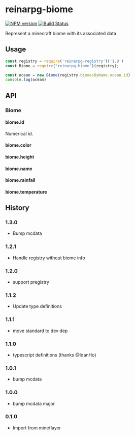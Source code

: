 # reinarpg-biome
[![NPM version](https://img.shields.io/npm/v/reinarpg-biome.svg)](http://npmjs.com/package/reinarpg-biome)
[![Build Status](https://github.com/PrismarineJS/reinarpg-biome/workflows/CI/badge.svg)](https://github.com/PrismarineJS/reinarpg-biome/actions?query=workflow%3A%22CI%22)

Represent a minecraft biome with its associated data

## Usage

```js
const registry = require('reinarpg-registry')('1.8')
const Biome = require("reinarpg-biome")(registry);

const ocean = new Biome(registry.biomesByName.ocean.id)
console.log(ocean)
```

## API

### Biome

#### biome.id

Numerical id.

#### biome.color

#### biome.height

#### biome.name

#### biome.rainfall

#### biome.temperature

## History

### 1.3.0

* Bump mcdata

### 1.2.1
* Handle registry without biome info

### 1.2.0
* support pregistry

### 1.1.2
* Update type definitions

### 1.1.1

* move standard to dev dep

### 1.1.0

* typescript definitions (thanks @IdanHo)

### 1.0.1

* bump mcdata

### 1.0.0

* bump mcdata major

### 0.1.0

* Import from mineflayer
